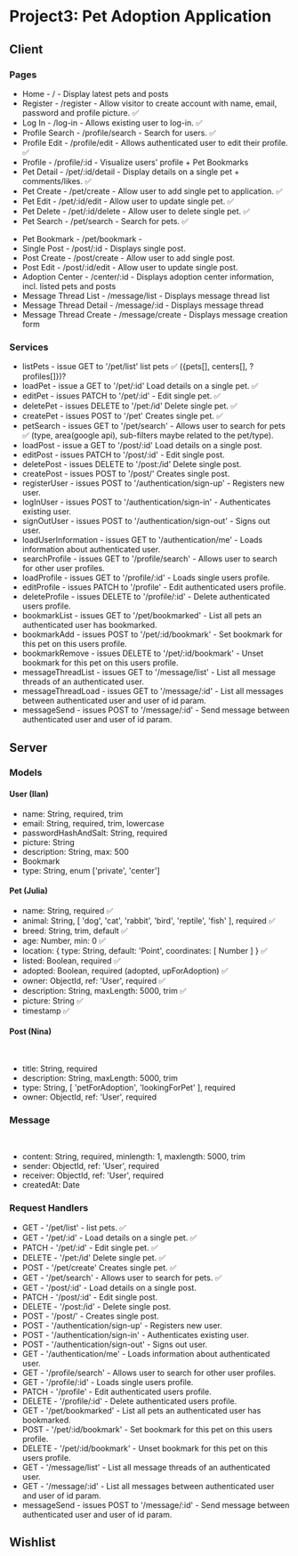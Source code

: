# Project3: Pet Adoption Application

## Client

### Pages

- Home - / - Display latest pets and posts
- Register - /register - Allow visitor to create account with name, email, password and profile picture. ✅
- Log In - /log-in - Allows existing user to log-in. ✅
- Profile Search - /profile/search - Search for users. ✅
- Profile Edit - /profile/edit - Allows authenticated user to edit their profile. ✅
- Profile - /profile/:id - Visualize users' profile + Pet Bookmarks
  ​
- Pet Detail - /pet/:id/detail - Display details on a single pet + comments/likes. ✅
- Pet Create - /pet/create - Allow user to add single pet to application. ✅
- Pet Edit - /pet/:id/edit - Allow user to update single pet. ✅
- Pet Delete - /pet/:id/delete - Allow user to delete single pet. ✅
- Pet Search - /pet/search - Search for pets. ✅
<!-- page needed for pet bookmark, or just component shown in Profile? -->
- Pet Bookmark - /pet/bookmark -
  ​
- Single Post - /post/:id - Displays single post.
- Post Create - /post/create - Allow user to add single post.
- Post Edit - /post/:id/edit - Allow user to update single post.
  ​
- Adoption Center - /center/:id - Displays adoption center information, incl. listed pets and posts
  ​
- Message Thread List - /message/list - Displays message thread list
- Message Thread Detail - /message/:id - Displays message thread <!-- with edit and delete button for message creator -->
- Message Thread Create - /message/create - Displays message creation form
  ​

### Services

- listPets - issue GET to '/pet/list' list pets ✅ <!-- centers --> ({pets[], centers[], ? profiles[]})?
- loadPet - issue a GET to '/pet/:id' Load details on a single pet. ✅
- editPet - issues PATCH to '/pet/:id' - Edit single pet. ✅
- deletePet - issues DELETE to '/pet:/id' Delete single pet. ✅
- createPet - issues POST to '/pet' Creates single pet. ✅
- petSearch - issues GET to '/pet/search' - Allows user to search for pets ✅ (type, area(google api), sub-filters maybe related to the pet/type).
  ​
  <!-- display posts + bookmarked pets of user on user's profile -->
  ​
- loadPost - issue a GET to '/post/:id' Load details on a single post.
- editPost - issues PATCH to '/post/:id' - Edit single post.
- deletePost - issues DELETE to '/post:/id' Delete single post.
- createPost - issues POST to '/post/' Creates single post.
  ​
- registerUser - issues POST to '/authentication/sign-up' - Registers new user.
- logInUser - issues POST to '/authentication/sign-in' - Authenticates existing user.
- signOutUser - issues POST to '/authentication/sign-out' - Signs out user.
- loadUserInformation - issues GET to '/authentication/me' - Loads information about authenticated user.
  ​
- searchProfile - issues GET to '/profile/search' - Allows user to search for other user profiles.
- loadProfile - issues GET to '/profile/:id' - Loads single users profile.
- editProfile - issues PATCH to '/profile' - Edit authenticated users profile.
- deleteProfile - issues DELETE to '/profile/:id' - Delete authenticated users profile.
  ​
- bookmarkList - issues GET to '/pet/bookmarked' - List all pets an authenticated user has bookmarked.
- bookmarkAdd - issues POST to '/pet/:id/bookmark' - Set bookmark for this pet on this users profile.
- bookmarkRemove - issues DELETE to '/pet/:id/bookmark' - Unset bookmark for this pet on this users profile.
- messageThreadList - issues GET to '/message/list' - List all message threads of an authenticated user.
- messageThreadLoad - issues GET to '/message/:id' - List all messages between authenticated user and user of id param.
- messageSend - issues POST to '/message/:id' - Send message between authenticated user and user of id param.
  ​

## Server

### Models

#### User (Ilan)

- name: String, required, trim
- email: String, required, trim, lowercase
- passwordHashAndSalt: String, required
- picture: String
- description: String, max: 500
- Bookmark
- type: String, enum ['private', 'center'] <!-- 'center' displays extra component in profile with center information -->
  ​

#### Pet (Julia)

- name: String, required​ ✅
- animal: String, [ 'dog', 'cat', 'rabbit', 'bird', 'reptile', 'fish' ], required ✅ <!-- expand options list -->
- breed: String, trim, default ✅
- age: Number, min: 0 ✅
- location: { type: String, default: 'Point', coordinates: [ Number ] } ✅ <!-- or with latlng -->
- listed: Boolean, required ✅
- adopted: Boolean, required (adopted, upForAdoption) ✅
- owner: ObjectId, ref: 'User', required ✅
- description: String, maxLength: 5000, trim ✅
- picture: String ✅
- timestamp ✅
  ​

#### Post (Nina)

​

- title: String, required
- description: String, maxLength: 5000, trim
- type: String, [ 'petForAdoption', 'lookingForPet' ], required
- owner: ObjectId, ref: 'User', required
  ​

### Message

​

- content: String, required, minlength: 1, maxlength: 5000, trim
- sender: ObjectId, ref: 'User', required
- receiver: ObjectId, ref: 'User', required
- createdAt: Date <!-- setting timestamps option on schema to true -->

### Request Handlers

- GET - '/pet/list' - list pets. ✅
- GET - '/pet/:id' - Load details on a single pet. ✅
- PATCH - '/pet/:id' - Edit single pet. ✅
- DELETE - '/pet:/id' Delete single pet. ✅
- POST - '/pet/create' Creates single pet. ✅
- GET - '/pet/search' - Allows user to search for pets. ✅ <!-- type, area(google api), sub-filters maybe related to the pet/type -->
  ​
- GET - '/post/:id' - Load details on a single post.
- PATCH - '/post/:id' - Edit single post.
- DELETE - '/post:/id' - Delete single post.
- POST - '/post/' - Creates single post.
  ​
- POST - '/authentication/sign-up' - Registers new user.
- POST - '/authentication/sign-in' - Authenticates existing user.
- POST - '/authentication/sign-out' - Signs out user.
- GET - '/authentication/me' - Loads information about authenticated user.
  ​
- GET - '/profile/search' - Allows user to search for other user profiles.
- GET - '/profile/:id' - Loads single users profile.
- PATCH - '/profile' - Edit authenticated users profile.
- DELETE - '/profile/:id' - Delete authenticated users profile.
  ​
- GET - '/pet/bookmarked' - List all pets an authenticated user has bookmarked.
- POST - '/pet/:id/bookmark' - Set bookmark for this pet on this users profile.
- DELETE - '/pet/:id/bookmark' - Unset bookmark for this pet on this users profile.
  ​
- GET - '/message/list' - List all message threads of an authenticated user.
- GET - '/message/:id' - List all messages between authenticated user and user of id param.
- messageSend - issues POST to '/message/:id' - Send message between authenticated user and user of id param.
  ​

## Wishlist
